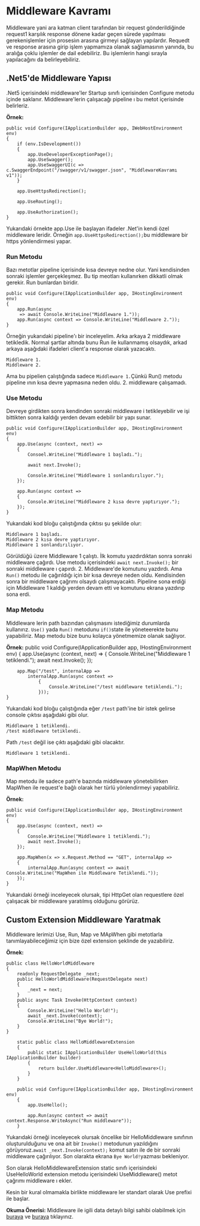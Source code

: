 # Middleware Kavramı
Middleware yani ara katman client tarafından bir request gönderildiğinde request1 karşılık response dönene kadar geçen sürede yapılması gerekenişlemler için prosesiın arasına girmeyi sağlayan yapılardır. Requedt ve response arasına girip işlem yapmamıza olanak sağlamasının yanında, bu aralığa çoklu işlemler de dail edebiliriz. Bu işlemlerin hangi sırayla yapılacağını da belirleyebiliriz.

## .Net5'de Middleware Yapısı
.Net5 içerisindeki middleware'ler Startup sınıfı içerisinden Configure metodu içinde saklanır. Middleware'lerin çalışacağı pipeline ı bu metot içerisinde belirleriz. 



**Örnek:** 

    public void Configure(IApplicationBuilder app, IWebHostEnvironment env)
    {
        if (env.IsDevelopment())
        {
            app.UseDeveloperExceptionPage();
            app.UseSwagger();
            app.UseSwaggerUI(c => c.SwaggerEndpoint("/swagger/v1/swagger.json", "MiddlewareKavramı v1"));
        }

        app.UseHttpsRedirection();

        app.UseRouting();

        app.UseAuthorization();
    }

Yukarıdaki örnekte app.Use ile başlayan ifadeler .Net'in kendi özel middleware leridir. Örneğin `app.UseHttpsRedirection();`bu middleware bir https yönlendirmesi yapar. 

### Run Metodu

Bazı metotlar pipeline içerisinde kısa devreye nedne olur. Yani kendisinden sonraki işlemler gerçekleşmez. Bu tip meotları kullanırken dikkatli olmak gerekir. Run bunlardan biridir. 

    public void Configure(IApplicationBuilder app, IHostingEnvironment env)
    {
        app.Run(async 
         => await Console.WriteLine("Middleware 1."));
        app.Run(async context => Console.WriteLine("Middleware 2."));
    }

Örneğin yukarıdaki pipeline'ı bir inceleyelim. Arka arkaya 2 middleware tetikledik. Normal şartlar altında bunu Run ile kullanmamış olsaydık, arkad arkaya aşağıdaki ifadeleri client'a response olarak yazacaktı.

    Middleware 1. 
    Middleware 2.

Ama bu pipelien çalıştığında sadece `Middleware 1.`Çünkü  Run() metodu pipeline ının kısa devre yapmasına neden oldu. 2. middleware çalışamadı.

### Use Metodu
Devreye girdikten sonra kendinden sonraki middleware i tetikleyebilir ve işi bittikten sonra kaldığı yerden devam edebilir bir yapı sunar. 


    public void Configure(IApplicationBuilder app, IHostingEnvironment env)
    {
        app.Use(async (context, next) =>
        {
            Consoel.WriteLine("Middleware 1 başladı.");

            await next.Invoke();

            Console.WriteLine("Middleware 1 sonlandırılıyor.");
        });

        app.Run(async context =>
        {
            Console.WriteLine("Middleware 2 kısa devre yaptırıyor.");
        });
    }

Yukarıdaki kod bloğu çalıştığında çıktısı şu şekilde olur: 

    Middleware 1 başladı.
    Middleware 2 kısa devre yaptırıyor.
    Middleware 1 sonlandırılıyor.

Görüldüğü üzere Middleware 1 çalıştı. İlk komutu yazdırdıktan sonra sonraki middleware çağırdı. Use metodu içerisindeki  `await next.Invoke();` bir sonraki middleware ı çapırdı. 2. Middleware'de komutunu yazdırdı. Ama `Run()` metodu ile çağırıldığı için bir kısa devreye neden oldu. Kendisinden sonra bir middleware çağrımı olsaydı çalışmayacaktı.  Pipeline sona erdiği için Middleware 1 kaldığı yerden devam etti ve komutunu ekrana yazdırıp sona erdi.

### Map Metodu
Middleware lerin path bazından çalışmasını istediğimiz durumlarda kullanırız. `Use()` yada `Run()` metodunu `if()`state ile yöneteerekte bunu yapabiliriz. Map metodu bize bunu kolayca yönetmemize olanak sağlıyor.

**Örnek:**
    public void Configure(IApplicationBuilder app, IHostingEnvironment env)
    {
        app.Use(async (context, next) =>
        {
            Console.WriteLine("Middleware 1 tetiklendi.");
            await next.Invoke();
        });

        app.Map("/test", internalApp =>
            internalApp.Run(async context =>
                {
                    Console.WriteLine("/test middleware tetiklendi.");
                }));
    }

Yukarıdaki kod bloğu çalıştığında eğer `/test` path'ine bir istek gelirse console çıktısı aşağıdaki gibi olur.

    Middleware 1 tetiklendi.
    /test middleware tetiklendi.

Path `/test` değil ise çıktı aşağıdaki gibi olacaktır. 

    Middleware 1 tetiklendi.

### MapWhen Metodu

Map metodu ile sadece path'e bazında middleware yönetebilirken MapWhen ile request'e bağlı olarak her türlü yönlendirmeyi yapabiliriz.

**Örnek:**

    public void Configure(IApplicationBuilder app, IHostingEnvironment env)
    {
        app.Use(async (context, next) =>
        {
            Console.WriteLine("Middleware 1 tetiklendi.");
            await next.Invoke();
        });
            
        app.MapWhen(x => x.Request.Method == "GET", internalApp =>
        {
            internalApp.Run(async context => await Console.WriteLine("MapWhen ile Middleware Tetiklendi."));
        });
    }

Yukarıdaki örneği inceleyecek olursak, tipi HttpGet olan requestlere özel çalışacak bir middleware yaratılmış olduğunu görürüz.

## Custom Extension Middleware Yaratmak

Middleware lerimizi Use, Run, Map ve MApWhen gibi metotlarla tanımlayabileceğimiz için bize özel extension şeklinde de yazabiliriz.

**Örnek:**

```
public class HelloWorldMiddleware
{
    readonly RequestDelegate _next;
    public HelloWorldMiddleware(RequestDelegate next)
    {
        _next = next;
    }
    public async Task Invoke(HttpContext context)
    {
        Console.WriteLine("Hello World!");
        await _next.Invoke(context);
        Console.WriteLine("Bye World!");
    }
}
```
```
    static public class HelloMiddlewareExtension
    {
        public static IApplicationBuilder UseHelloWorld(this IApplicationBuilder builder)
        {
            return builder.UseMiddleware<HelloMiddleware>();
        }
    }
````
```
    public void Configure(IApplicationBuilder app, IHostingEnvironment env)
    {
        app.UseHello();

        app.Run(async context => await context.Response.WriteAsync("Run middleware"));
    }
```
Yukarıdaki örneği inceleyecek olursak  öncelike bir HelloMiddleware sınıfının oluşturulduğunu ve ona ait bir `Invoke()` metodunun yazıldığını görüyoruz.`await _next.Invoke(context);` komut satırı ile de bir sonraki middleware çağırılıyor.
Son olarakta ekrana `Bye World!`yazması bekleniyor. 

Son olarak HelloMiddlewareExtension static sınıfı içerisindeki UseHelloWorld extension metodu içerisindeki UseMiddleware<HelloMiddleware>() metot çağrımı middleware ı ekler.

Kesin bir kural olmamakla birlikte middleware ler standart olarak Use prefixi ile başlar. 

**Okuma Önerisi:** Middleware ile igili data detaylı bilgi sahibi olabilmek için [buraya](https://docs.microsoft.com/en-us/aspnet/core/fundamentals/middleware/?view=aspnetcore-5.0) ve [buraya](https://www.gencayyildiz.com/blog/asp-net-core-2de-middleware-yapisi-ve-kullanimi/) tıklayınız.




